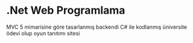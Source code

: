 # .Net Web Programlama
 MVC 5 mimarisine göre tasarlanmış backendi C# ile kodlanmış üniversite ödevi olup oyun tanıtımı sitesi
